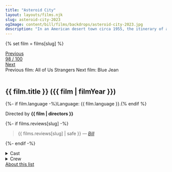 ```yaml
---
title: "Asteroid City"
layout: layouts/films.njk
slug: asteroid-city-2023
ogImage: content/bill/films/backdrops/asteroid-city-2023.jpg
description: "In an American desert town circa 1955, the itinerary of a Junior Stargazer/Space Cadet convention is spectacularly disrupted by world-changing events."
---
```


{% set film = films[slug] %}

<nav class="films">
  <div class="prev">
    <a href="../all-of-us-strangers-2023"><i class="fa-solid fa-chevron-left fa-xs"></i> Previous</a>
  </div>
  <div>
    <a class="simple" href="../">98 / 100</a>
  </div>
  <div class="next">
    <a href="../blue-jean-2023">Next <i class="fa-solid fa-chevron-right fa-xs"></i></a>
  </div>
  <div class="hint">
    <span class="prev-hint">
      <span class="sr-only">Previous film:</span>
      All of Us Strangers
    </span>
    <span class="next-hint">
      <span class="sr-only">Next film:</span>
      Blue Jean
    </span>
  </div>
</nav>

<article class="film slug-asteroid-city-2023">
  <div class="backdrop-and-poster">
    <img class="poster" src="../films/posters/{{ slug }}.jpg" alt="">
    <img class="backdrop" src="../films/backdrops/{{ slug }}.jpg" alt="">
  </div>

  <h1>{{ film.title }} ({{ film | filmYear }})</h1>

  <p>
    {%- if film.language -%}Language: {{ film.language }}.{% endif %}
    
  </p>

  <p class="director">
    Directed by <strong>{{ film | directors }}</strong>
  </p>

  {%- if films.reviews[slug] -%}
    <blockquote> 
      {{ films.reviews[slug] | safe }} <em>—&nbsp;<a href="/bill">Bill</a></em>
    </blockquote> 
  {%- endif -%}

  <details>
    <summary>
      Cast
    </summary>
    <ul>
      {%- for cast in film.credits.cast -%}
        <li>
          {{ cast.name }} as <em>{{ cast.character }}</em>
        </li>
      {%- endfor -%}
    </ul>
  </details>

  <details>
    <summary>
      Crew
    </summary>
    <ul>
      {%- for crew in film.credits.crew -%}
        <li>
          {{ crew.name }} &mdash; <em>{{ crew.job }}</em>
        </li>
      {%- endfor -%}
    </ul>
  </details>

</article>
<footer>
  <a href="../about">About this list</a>
</footer>
